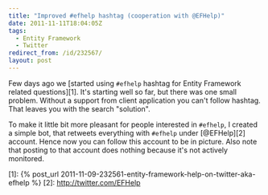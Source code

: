 ```yaml
---
title: "Improved #efhelp hashtag (cooperation with @EFHelp)"
date: 2011-11-11T18:04:05Z
tags:
  - Entity Framework
  - Twitter
redirect_from: /id/232567/
layout: post
---
```

Few days ago we [started using `#efhelp` hashtag for Entity Framework related questions][1]. It's starting well so far, but there was one small problem. Without a support from client application you can't follow hashtag. That leaves you with the search "solution".

To make it little bit more pleasant for people interested in `#efhelp`, I created a simple bot, that retweets everything with `#efhelp` under [@EFHelp][2] account. Hence now you can follow this account to be in picture. Also note that posting to that account does nothing because it's not actively monitored.

[1]: {% post_url 2011-11-09-232561-entity-framework-help-on-twitter-aka-efhelp %}
[2]: http://twitter.com/EFHelp